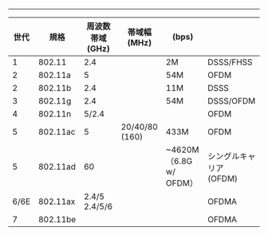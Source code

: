 
---

| 世代   | 規格       | 周波数帯域(GHz)       | 帯域幅(MHz)          | (bps)                    |                    |
| ---- | -------- | ---------------- | ----------------- | ------------------------ | ------------------ |
| 1    | 802.11   | 2.4              |                   | 2M                       | DSSS/FHSS          |
| 2    | 802.11a  | 5                |                   | 54M                      | OFDM               |
| 2    | 802.11b  | 2.4              |                   | 11M                      | DSSS               |
| 3    | 802.11g  | 2.4              |                   | 54M                      | DSSS/OFDM          |
| 4    | 802.11n  | 5/2.4            |                   |                          | OFDM               |
| 5    | 802.11ac | 5                | 20/40/80<br>(160) | 433M                     | OFDM               |
| 5    | 802.11ad | 60               |                   | ~4620M<br>（6.8G w/ OFDM） | シングルキャリア<br>(OFDM) |
| 6/6E | 802.11ax | 2.4/5<br>2.4/5/6 |                   |                          | OFDMA              |
| 7    | 802.11be |                  |                   |                          | OFDMA              |

